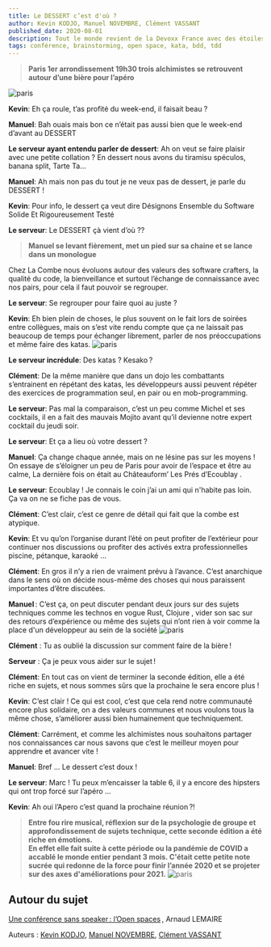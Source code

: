 ```yaml
---
title: Le DESSERT c’est d'où ? 
author: Kevin KODJO, Manuel NOVEMBRE, Clément VASSANT
published_date: 2020-08-01
description: Tout le monde revient de la Devoxx France avec des étoiles plein les yeux. Après cette 7ème édition, tous les développeurs reviennent avec un tas d’idées de refactoring qui vont changer la face du monde. Les projets du bassin parisien n’ont qu’à bien se tenir !!
tags: conférence, brainstorming, open space, kata, bdd, tdd
---
```


>**Paris 1er arrondissement 19h30 trois alchimistes se retrouvent autour d’une bière pour l’apéro**  

![paris](https://media.giphy.com/media/l41lNsmgu4aLV6YBq/source.gif)

**Kevin**: Eh ça roule, t’as profité du week-end, il faisait beau ? 

**Manuel**: Bah ouais mais bon ce n’était pas aussi bien que le week-end d’avant au DESSERT 

**Le serveur ayant entendu parler de dessert**: Ah on veut se faire plaisir avec une petite collation ? En dessert nous avons du tiramisu spéculos, banana split, Tarte Ta... 

**Manuel**: Ah mais non pas du tout je ne veux pas de dessert, je parle du DESSERT ! 

**Kevin**: Pour info, le dessert ça veut dire Désignons Ensemble du Software Solide Et Rigoureusement Testé

**Le serveur**:  Le DESSERT çà vient d’où ?? 

>**Manuel se levant fièrement, met un pied sur sa chaine et se lance dans un monologue**  

Chez La Combe nous évoluons autour des valeurs des software crafters, la qualité du code, la bienveillance et surtout l’échange de connaissance avec nos pairs, pour cela il faut pouvoir se regrouper. 

**Le serveur**: Se regrouper pour faire quoi au juste ? 

**Kevin**: Eh bien plein de choses, le plus souvent on le fait lors de soirées entre collègues, mais on s’est vite rendu compte que ça ne laissait pas beaucoup de temps pour échanger librement, parler de nos préoccupations et même faire des katas. 
![paris](/images/2020/08/ledessert/01.jpg)
 
**Le serveur incrédule**: Des katas ? Kesako ? 

**Clément**: De la même manière que dans un dojo les combattants s’entrainent en répétant des katas, les développeurs aussi peuvent répéter des exercices de programmation seul, en pair ou en mob-programming. 

**Le serveur**: Pas mal la comparaison, c’est un peu comme Michel et ses cocktails, il en a fait des mauvais Mojito avant qu’il devienne notre expert cocktail du jeudi soir. 

**Le serveur**:  Et ça a lieu où votre dessert ? 

**Manuel**: Ça change chaque année, mais on ne lésine pas sur les moyens ! On essaye de s’éloigner un peu de Paris pour avoir de l’espace et être au calme, La dernière fois on était au Châteauform’ Les Prés d’Ecoublay . 

**Le serveur**: Ecoublay ! Je connais le coin j’ai un ami qui n'habite pas loin. Ça va on ne se fiche pas de vous. 

**Clément**: C’est clair, c’est ce genre de détail qui fait que la combe est atypique.  

**Kevin**: Et vu qu’on l’organise durant l’été on peut profiter de l’extérieur pour continuer nos discussions ou profiter des activés extra professionnelles piscine, pétanque, karaoké ... 

**Clément**: En gros il n’y a rien de vraiment prévu à l’avance. C’est anarchique dans le sens où on décide nous-même des choses qui nous paraissent importantes d’être discutées. 

**Manuel** : C’est ça, on peut discuter pendant deux jours sur des sujets techniques comme les technos en vogue Rust, Clojure , vider son sac sur des retours d’expérience ou même des sujets qui n’ont rien à voir comme la place d'un développeur au sein de la société 
![paris](/images/2020/08/ledessert/02.jpg)

**Clément** : Tu as oublié la discussion sur comment faire de la bière ! 

**Serveur** : Ça je peux vous aider sur le sujet ! 

**Clément**: En tout cas on vient de terminer la seconde édition, elle a été riche en sujets, et nous sommes sûrs que la prochaine le sera encore plus ! 

**Kevin**: C’est clair ! Ce qui est cool, c’est que cela rend notre communauté encore plus solidaire, on a des valeurs communes et nous voulons tous la même chose, s’améliorer aussi bien humainement que techniquement. 

**Clément**: Carrément, et comme les alchimistes nous souhaitons partager nos connaissances car nous savons que c’est le meilleur moyen pour apprendre et avancer vite !  

**Manuel**: Bref ... Le dessert c’est doux ! 

**Le serveur**:  Marc !  Tu peux m’encaisser la table 6, il y a encore des hipsters qui ont trop forcé sur l’apéro ... 

**Kevin**: Ah oui l’Apero c’est quand la prochaine réunion ?! 

>**Entre fou rire musical, réflexion sur de la psychologie de groupe et approfondissement de sujets technique, cette seconde édition a été riche en émotions.  
En effet elle fait suite à cette période ou la pandémie de COVID a accablé le monde entier pendant 3 mois. 
C'était cette petite note sucrée qui redonne de la force pour finir l’année 2020 et se projeter sur des axes d'améliorations pour 2021.** 
![paris](/images/2020/08/ledessert/03.jpg)

  

## Autour du sujet  

[Une conférence sans speaker : l’Open spaces](https://medium.com/arpinum/les-conf%C3%A9rences-open-spaces-7a0859757729) , Arnaud LEMAIRE

Auteurs : [Kevin KODJO](https://github.com/kodjocod), [Manuel NOVEMBRE](https://github.com/ManuelNovembre), [Clément VASSANT]() 
